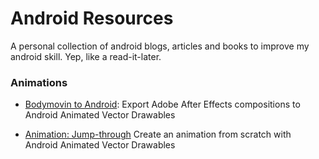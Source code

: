 # Android Resources
A personal collection of android blogs, articles and books to improve my android skill. Yep, like a read-it-later.


### Animations

- [Bodymovin to Android](https://medium.com/google-design/bodymovin-to-android-6e53e5f7a96): Export Adobe After Effects compositions to Android Animated Vector Drawables

- [Animation: Jump-through](https://medium.com/google-developers/animation-jump-through-861f4f5b3de4) Create an animation from scratch with Android Animated Vector Drawables
